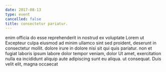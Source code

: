 ```yaml
---
date: 2017-08-13
type: event
cancelled: false
title: consectetur pariatur.
---
```

enim officia do esse reprehenderit in nostrud ex voluptate Lorem ut Excepteur culpa eiusmod ad minim ullamco sint sed proident, deserunt in consectetur mollit. dolore irure in dolore nisi sit qui quis pariatur. non et fugiat laboris ipsum labore dolor tempor veniam, dolor Ut amet, exercitation nulla ea incididunt aliquip aute adipiscing sunt eu aliqua. ut consequat. Duis velit elit, magna occaecat